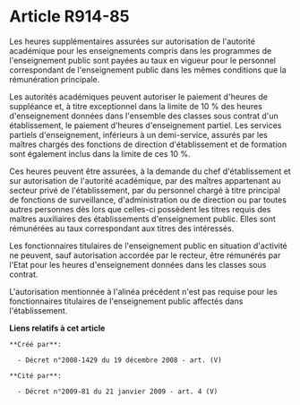 # Article R914-85

Les heures supplémentaires assurées sur autorisation de l'autorité académique  pour les enseignements compris dans les
programmes de l'enseignement public sont  payées au taux en vigueur pour le personnel correspondant de l'enseignement  public
dans les mêmes conditions que la rémunération principale.

Les autorités académiques peuvent autoriser le paiement d'heures de  suppléance et, à titre exceptionnel dans la limite de 10
% des heures  d'enseignement données dans l'ensemble des classes sous contrat d'un  établissement, le paiement d'heures
d'enseignement partiel. Les services  partiels d'enseignement, inférieurs à un demi-service, assurés par les maîtres  chargés
des fonctions de direction d'établissement et de formation sont  également inclus dans la limite de ces 10 %.

Ces heures  peuvent être assurées, à la demande du chef d'établissement et sur autorisation  de l'autorité académique, par
des maîtres appartenant au secteur privé de  l'établissement, par du personnel chargé à titre principal de fonctions de
surveillance, d'administration ou de direction ou par toutes autres personnes  dès lors que celles-ci possèdent les titres
requis des maîtres auxiliaires des  établissements d'enseignement public. Elles sont rémunérées au taux  correspondant aux
titres des intéressés.

Les fonctionnaires  titulaires de l'enseignement public en situation d'activité ne peuvent, sauf  autorisation accordée par
le recteur, être rémunérés par l'Etat pour les heures  d'enseignement données dans les classes sous contrat.

L'autorisation mentionnée à l'alinéa précédent n'est pas requise pour  les fonctionnaires titulaires de l'enseignement public
affectés dans  l'établissement.

**Liens relatifs à cet article**

	**Créé par**:

	  - Décret n°2008-1429 du 19 décembre 2008 - art. (V)

	**Cité par**:

	  - Décret n°2009-81 du 21 janvier 2009 - art. 4 (V)
